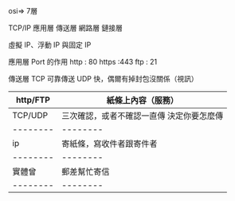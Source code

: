 


osi=> 7層


TCP/IP
應用層
傳送層
網路層
鏈接層


虛擬 IP、浮動 IP 與固定 IP


應用層
Port 的作用
http : 80
https :443 
ftp : 21


傳送層
TCP 可靠傳送
UDP 快，偶爾有掉封包沒關係（視訊）




| http/FTP   | 紙條上內容（服務）  
| --------   | -------- 
| TCP/UDP    | 三次確認，或者不確認一直傳  決定你要怎麼傳   
| -------- | --------
| ip       | 寄紙條，寫收件者跟寄件者
| -------- | -------- 
| 實體曾    | 郵差幫忙寄信      
| -------- | --------  